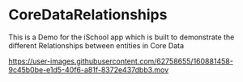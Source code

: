 # CoreDataRelationships
This is a Demo for the iSchool app which is built to demonstrate the different Relationships between entities in Core Data


https://user-images.githubusercontent.com/62758655/160881458-9c45b0be-e1d5-40f6-a81f-8372e437dbb3.mov

